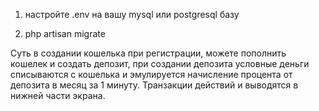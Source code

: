 1. настройте .env на вашу mysql или postgresql базу

2. php artisan migrate

Суть в создании кошелька при регистрации, можете пополнить кошелек и создать депозит, 
при создании депозита условные деньги списываются с кошелька и эмулируется начисление 
процента от депозита в месяц за 1 минуту. Транзакции действий и выводятся в нижней части экрана.

